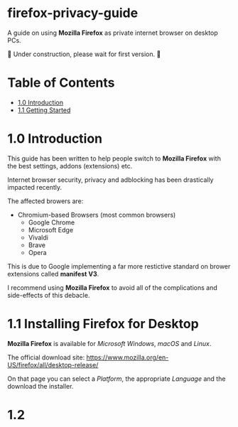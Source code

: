 # firefox-privacy-guide

A guide on using **Mozilla Firefox** as private internet browser on desktop PCs.

👷 Under construction, please wait for first version. 🛑

# Table of Contents

- [1.0 Introduction](#10-introduction)
- [1.1 Getting Started](#11-installing-firefox-for-desktop)

# 1.0 Introduction

This guide has been written to help people switch to **Mozilla Firefox** with the best settings, addons (extensions) etc.

Internet browser security, privacy and adblocking has been drastically impacted recently.

The affected browers are:

* Chromium-based Browsers (most common browsers)
    * Google Chrome
    * Microsoft Edge
    * Vivaldi
    * Brave
    * Opera

This is due to Google implementing a far more restictive standard on brower extensions called **manifest V3**.

I recommend using **Mozilla Firefox** to avoid all of the complications and side-effects of this debacle.

# 1.1 Installing Firefox for Desktop

**Mozilla Firefox** is available for _Microsoft Windows_, _macOS_ and _Linux_.

The official download site: https://www.mozilla.org/en-US/firefox/all/desktop-release/

On that page you can select a *Platform*, the appropriate *Language* and the download the installer.

# 1.2